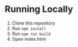 # Running Locally #
1. Clone this repository
2. Run `npm install`
3. Run `npm run build`
4. Open index.html
